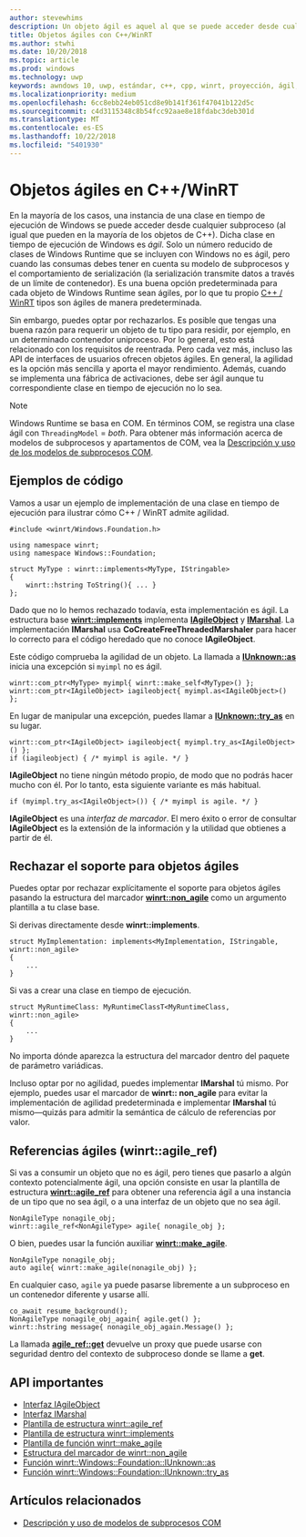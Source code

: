 ```yaml
---
author: stevewhims
description: Un objeto ágil es aquel al que se puede acceder desde cualquier subproceso. Tus tipos C++/WinRT son ágiles de manera predeterminada, pero puedes optar por rechazarlos.
title: Objetos ágiles con C++/WinRT
ms.author: stwhi
ms.date: 10/20/2018
ms.topic: article
ms.prod: windows
ms.technology: uwp
keywords: awndows 10, uwp, estándar, c++, cpp, winrt, proyección, ágil, objeto, agilidad, IAgileObject
ms.localizationpriority: medium
ms.openlocfilehash: 6cc8ebb24eb051cd8e9b141f361f47041b122d5c
ms.sourcegitcommit: c4d3115348c8b54fcc92aae8e18fdabc3deb301d
ms.translationtype: MT
ms.contentlocale: es-ES
ms.lasthandoff: 10/22/2018
ms.locfileid: "5401930"
---
```

# <a name="agile-objects-in-cwinrt"></a>Objetos ágiles en C++/WinRT

En la mayoría de los casos, una instancia de una clase en tiempo de ejecución de Windows se puede acceder desde cualquier subproceso (al igual que pueden en la mayoría de los objetos de C++). Dicha clase en tiempo de ejecución de Windows es *ágil*. Solo un número reducido de clases de Windows Runtime que se incluyen con Windows no es ágil, pero cuando las consumas debes tener en cuenta su modelo de subprocesos y el comportamiento de serialización (la serialización transmite datos a través de un límite de contenedor). Es una buena opción predeterminada para cada objeto de Windows Runtime sean ágiles, por lo que tu propio [C++ / WinRT](/windows/uwp/cpp-and-winrt-apis/intro-to-using-cpp-with-winrt) tipos son ágiles de manera predeterminada.

Sin embargo, puedes optar por rechazarlos. Es posible que tengas una buena razón para requerir un objeto de tu tipo para residir, por ejemplo, en un determinado contenedor uniproceso. Por lo general, esto está relacionado con los requisitos de reentrada. Pero cada vez más, incluso las API de interfaces de usuarios ofrecen objetos ágiles. En general, la agilidad es la opción más sencilla y aporta el mayor rendimiento. Además, cuando se implementa una fábrica de activaciones, debe ser ágil aunque tu correspondiente clase en tiempo de ejecución no lo sea.

> [!NOTE]
> Windows Runtime se basa en COM. En términos COM, se registra una clase ágil con `ThreadingModel` = *both*. Para obtener más información acerca de modelos de subprocesos y apartamentos de COM, vea la [Descripción y uso de los modelos de subprocesos COM](https://msdn.microsoft.com/library/ms809971).

## <a name="code-examples"></a>Ejemplos de código

Vamos a usar un ejemplo de implementación de una clase en tiempo de ejecución para ilustrar cómo C++ / WinRT admite agilidad.

```cppwinrt
#include <winrt/Windows.Foundation.h>

using namespace winrt;
using namespace Windows::Foundation;

struct MyType : winrt::implements<MyType, IStringable>
{
    winrt::hstring ToString(){ ... }
};
```

Dado que no lo hemos rechazado todavía, esta implementación es ágil. La estructura base [**winrt::implements**](/uwp/cpp-ref-for-winrt/implements) implementa [**IAgileObject**](https://msdn.microsoft.com/library/windows/desktop/hh802476) y [**IMarshal**](/windows/desktop/api/objidl/nn-objidl-imarshal). La implementación **IMarshal** usa **CoCreateFreeThreadedMarshaler** para hacer lo correcto para el código heredado que no conoce **IAgileObject**.

Este código comprueba la agilidad de un objeto. La llamada a [**IUnknown::as**](/uwp/cpp-ref-for-winrt/windows-foundation-iunknown#iunknownas-function) inicia una excepción si `myimpl` no es ágil.

```cppwinrt
winrt::com_ptr<MyType> myimpl{ winrt::make_self<MyType>() };
winrt::com_ptr<IAgileObject> iagileobject{ myimpl.as<IAgileObject>() };
```

En lugar de manipular una excepción, puedes llamar a [**IUnknown::try_as**](/uwp/cpp-ref-for-winrt/windows-foundation-iunknown#iunknowntryas-function) en su lugar.

```cppwinrt
winrt::com_ptr<IAgileObject> iagileobject{ myimpl.try_as<IAgileObject>() };
if (iagileobject) { /* myimpl is agile. */ }
```

**IAgileObject** no tiene ningún método propio, de modo que no podrás hacer mucho con él. Por lo tanto, esta siguiente variante es más habitual.

```cppwinrt
if (myimpl.try_as<IAgileObject>()) { /* myimpl is agile. */ }
```

**IAgileObject** es una *interfaz de marcador*. El mero éxito o error de consultar **IAgileObject** es la extensión de la información y la utilidad que obtienes a partir de él.

## <a name="opting-out-of-agile-object-support"></a>Rechazar el soporte para objetos ágiles

Puedes optar por rechazar explícitamente el soporte para objetos ágiles pasando la estructura del marcador [**winrt::non_agile**](/uwp/cpp-ref-for-winrt/non_agile) como un argumento plantilla a tu clase base.

Si derivas directamente desde **winrt::implements**.

```cppwinrt
struct MyImplementation: implements<MyImplementation, IStringable, winrt::non_agile>
{
    ...
}
```

Si vas a crear una clase en tiempo de ejecución.

```cppwinrt
struct MyRuntimeClass: MyRuntimeClassT<MyRuntimeClass, winrt::non_agile>
{
    ...
}
```

No importa dónde aparezca la estructura del marcador dentro del paquete de parámetro variádicas.

Incluso optar por no agilidad, puedes implementar **IMarshal** tú mismo. Por ejemplo, puedes usar el marcador de **winrt:: non_agile** para evitar la implementación de agilidad predeterminada e implementar **IMarshal** tú mismo&mdash;quizás para admitir la semántica de cálculo de referencias por valor.

## <a name="agile-references-winrtagileref"></a>Referencias ágiles (winrt::agile_ref)

Si vas a consumir un objeto que no es ágil, pero tienes que pasarlo a algún contexto potencialmente ágil, una opción consiste en usar la plantilla de estructura [**winrt::agile_ref**](/uwp/cpp-ref-for-winrt/agile-ref) para obtener una referencia ágil a una instancia de un tipo que no sea ágil, o a una interfaz de un objeto que no sea ágil.

```cppwinrt
NonAgileType nonagile_obj;
winrt::agile_ref<NonAgileType> agile{ nonagile_obj };
```

O bien, puedes usar la función auxiliar [**winrt::make_agile**](/uwp/cpp-ref-for-winrt/make-agile).

```cppwinrt
NonAgileType nonagile_obj;
auto agile{ winrt::make_agile(nonagile_obj) };
```

En cualquier caso, `agile` ya puede pasarse libremente a un subproceso en un contenedor diferente y usarse allí.

```cppwinrt
co_await resume_background();
NonAgileType nonagile_obj_again{ agile.get() };
winrt::hstring message{ nonagile_obj_again.Message() };
```

La llamada [**agile_ref::get**](/uwp/cpp-ref-for-winrt/agile-ref#agilerefget-function) devuelve un proxy que puede usarse con seguridad dentro del contexto de subproceso donde se llame a **get**.

## <a name="important-apis"></a>API importantes

* [Interfaz IAgileObject](https://msdn.microsoft.com/library/windows/desktop/hh802476)
* [Interfaz IMarshal](https://docs.microsoft.com/previous-versions/windows/embedded/ms887993)
* [Plantilla de estructura winrt::agile_ref](/uwp/cpp-ref-for-winrt/agile-ref)
* [Plantilla de estructura winrt::implements](/uwp/cpp-ref-for-winrt/implements)
* [Plantilla de función winrt::make_agile](/uwp/cpp-ref-for-winrt/make-agile)
* [Estructura del marcador de winrt::non_agile](/uwp/cpp-ref-for-winrt/non_agile)
* [Función winrt::Windows::Foundation::IUnknown::as](/uwp/cpp-ref-for-winrt/windows-foundation-iunknown#iunknownas-function)
* [Función winrt::Windows::Foundation::IUnknown::try_as](/uwp/cpp-ref-for-winrt/windows-foundation-iunknown#iunknowntryas-function)

## <a name="related-topics"></a>Artículos relacionados

* [Descripción y uso de modelos de subprocesos COM](https://msdn.microsoft.com/library/ms809971)
